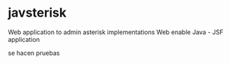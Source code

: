# javsterisk
Web application to admin asterisk implementations
Web enable
Java - JSF application

se hacen pruebas
